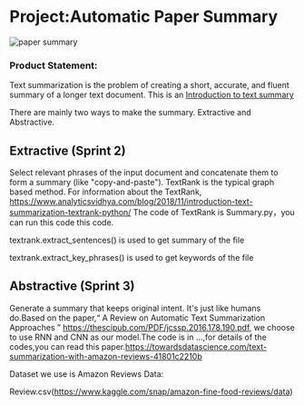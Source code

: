 # Project:Automatic Paper Summary
![paper summary](https://s3-ap-south-1.amazonaws.com/av-blog-media/wp-content/uploads/2018/10/image_1.png)

### Product Statement: 
Text summarization is the problem of creating a short, accurate, and fluent summary of a longer text document.
This is an [Introduction to text summary](https://machinelearningmastery.com/gentle-introduction-text-summarization/)

There are mainly two ways to make the summary. Extractive and Abstractive.
## Extractive (Sprint 2)
  Select relevant phrases of the input document and concatenate them to form a summary (like "copy-and-paste").
TextRank is the typical graph based method. For information about the TextRank, https://www.analyticsvidhya.com/blog/2018/11/introduction-text-summarization-textrank-python/
The code of TextRank is Summary.py，you can run this code this code.

textrank.extract_sentences() is used to get summary of the file

textrank.extract_key_phrases() is used to get keywords of the file

## Abstractive (Sprint 3)
  Generate a summary that keeps original intent. It's just like humans do.Based on the paper,“ A Review on Automatic Text Summarization Approaches ” https://thescipub.com/PDF/jcssp.2016.178.190.pdf, we choose to use RNN and CNN as our model.The code is in …,for details of the codes,you can read this paper.https://towardsdatascience.com/text-summarization-with-amazon-reviews-41801c2210b

  Dataset we use is Amazon Reviews Data:
  
  Review.csv(https://www.kaggle.com/snap/amazon-fine-food-reviews/data)

